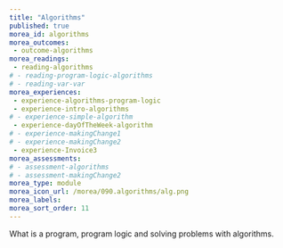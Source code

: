 ```yaml
---
title: "Algorithms"
published: true
morea_id: algorithms
morea_outcomes:
 - outcome-algorithms
morea_readings:
 - reading-algorithms
# - reading-program-logic-algorithms
# - reading-var-var
morea_experiences:
 - experience-algorithms-program-logic
 - experience-intro-algorithms
# - experience-simple-algorithm
 - experience-dayOfTheWeek-algorithm
# - experience-makingChange1
# - experience-makingChange2
 - experience-Invoice3
morea_assessments: 
# - assessment-algorithms
# - assessment-makingChange2
morea_type: module
morea_icon_url: /morea/090.algorithms/alg.png
morea_labels:
morea_sort_order: 11
---
```


What is a program, program logic and solving problems with algorithms.